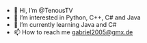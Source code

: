 - 👋 Hi, I’m @TenousTV
- 👀 I’m interested in Python, C++, C# and Java
- 🌱 I’m currently learning Java and C#
- 📫 How to reach me gabriel2005@gmx.de

<!---
TenousTV/TenousTV is a ✨ special ✨ repository because its `README.md` (this file) appears on your GitHub profile.
You can click the Preview link to take a look at your changes.
--->
